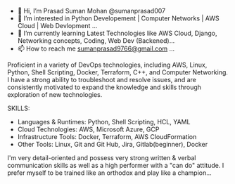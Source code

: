- 👋 Hi, I’m Prasad Suman Mohan @sumanprasad007
- 👀 I’m interested in Python Developement | Computer Networks | AWS Cloud | Web Devlopment ...
- 🌱 I’m currently learning Latest Technologies like AWS Cloud, Django, Networking concepts, Coding, Web Dev (Backened)...
- 📫 How to reach me sumanprasad9766@gmail.com ...

Proficient in a variety of DevOps technologies, including AWS, Linux, Python, Shell Scripting, Docker, Terraform, C++, and Computer Networking. I have a strong ability to troubleshoot and resolve issues, and are consistently motivated to expand the knowledge and skills through exploration of new technologies.

SKILLS: 
- Languages & Runtimes: Python, Shell Scripting, HCL, YAML 
- Cloud Technologies: AWS, Microsoft Azure, GCP
- Infrastructure Tools: Docker, Terraform, AWS CloudFormation 
- Other Tools: Linux, Git and Git Hub, Jira, Gitlab(beginner), Docker

I'm very detail-oriented and possess very strong written & verbal communication skills as well as a high performer with a "can do" attitude. I prefer myself to be trained like an orthodox and play like a champion...

<!---
sumanprasad007/sumanprasad007 is a ✨ special ✨ repository because its `README.md` (this file) appears on your GitHub profile.
You can click the Preview link to take a look at your changes.
--->
